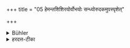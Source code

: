 +++
title = "05 हेमन्तशिशिरयोर्वोभयोः सन्ध्योरुदकमुपस्पृशेत्"

+++

<details><summary>Bühler</summary>

5. Or he may during winter and during the dewy season (November-March) bathe in cold water both morning and evening.
</details>

<details><summary>हरदत्त-टीका</summary>

## सूत्रम्
हेमन्तशिशिरयोर्वोभयोस्सन्ध्योर्वोदकमुपस्पृशेत् ॥ ५ ॥  
## टिप्पनी
उभयोः सन्ध्ययोः सायं प्रातश्च । उदकमुपस्पृशेत् भूमिगतास्वप्सु स्नायात् । उद्धृताभिर्वा शीताभिः ॥ ५ ॥
</details>
